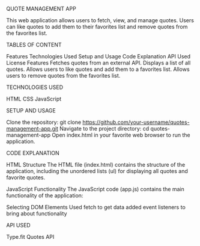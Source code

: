 QUOTE MANAGEMENT APP

This web application allows users to fetch, view, and manage quotes. Users can like quotes to add them to their favorites list and remove quotes from the favorites list.

TABLES OF CONTENT

Features
Technologies Used
Setup and Usage
Code Explanation
API Used
License
Features
Fetches quotes from an external API.
Displays a list of all quotes.
Allows users to like quotes and add them to a favorites list.
Allows users to remove quotes from the favorites list.

TECHNOLOGIES USED

HTML
CSS
JavaScript

SETUP AND USAGE

Clone the repository:
git clone https://github.com/your-username/quotes-management-app.git
Navigate to the project directory:
cd quotes-management-app
Open index.html in your favorite web browser to run the application.

CODE EXPLANATION

HTML Structure
The HTML file (index.html) contains the structure of the application, including the unordered lists (ul) for displaying all quotes and favorite quotes.

JavaScript Functionality
The JavaScript code (app.js) contains the main functionality of the application:

Selecting DOM Elements
Used fetch to get data
added event listeners to bring about functionality

API USED

Type.fit Quotes API
